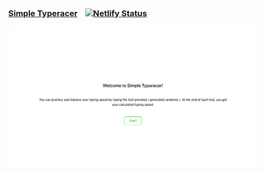 ### [Simple Typeracer](https://typerace.rishikc.com) &nbsp;&nbsp; [![Netlify Status](https://api.netlify.com/api/v1/badges/67dd339c-731a-4245-ad78-17117a3ccf81/deploy-status)](https://app.netlify.com/sites/typeracing/deploys)


![screenshot](.github/screenshot.png)
